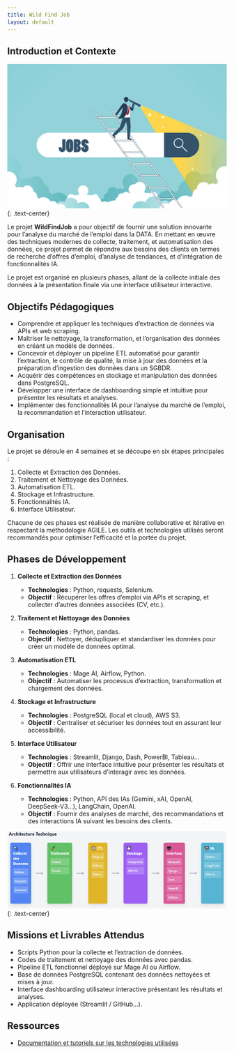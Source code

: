 ```yaml
---
title: Wild Find Job
layout: default
---
```


## Introduction et Contexte

![header](assets/image/header.jpg)
{: .text-center}

Le projet **WildFindJob** a pour objectif de fournir une solution innovante pour l’analyse du marché de l’emploi dans la DATA. En mettant en œuvre des techniques modernes de collecte, traitement, et automatisation des données, ce projet permet de répondre aux besoins des clients en termes de recherche d’offres d’emploi, d’analyse de tendances, et d’intégration de fonctionnalités IA.

Le projet est organisé en plusieurs phases, allant de la collecte initiale des données à la présentation finale via une interface utilisateur interactive.

## Objectifs Pédagogiques

- Comprendre et appliquer les techniques d’extraction de données via APIs et web scraping.
- Maîtriser le nettoyage, la transformation, et l’organisation des données en créant un modèle de données.
- Concevoir et déployer un pipeline ETL automatisé pour garantir l’extraction, le contrôle de qualité, la mise à jour des données et la préparation d’ingestion des données dans un SGBDR.
- Acquérir des compétences en stockage et manipulation des données dans PostgreSQL.
- Développer une interface de dashboarding simple et intuitive pour présenter les résultats et analyses.
- Implémenter des fonctionnalités IA pour l’analyse du marché de l’emploi, la recommandation et l’interaction utilisateur.

## Organisation

Le projet se déroule en 4 semaines et se découpe en six étapes principales :

1. Collecte et Extraction des Données.
2. Traitement et Nettoyage des Données.
3. Automatisation ETL.
4. Stockage et Infrastructure.
5. Fonctionnalités IA.
6. Interface Utilisateur.

Chacune de ces phases est réalisée de manière collaborative et itérative en respectant la méthodologie AGILE. Les outils et technologies utilisés seront recommandés pour optimiser l’efficacité et la portée du projet.

## Phases de Développement

1. **Collecte et Extraction des Données**

    - **Technologies** : Python, requests, Selenium.
    - **Objectif** : Récupérer les offres d’emploi via APIs et scraping, et collecter d’autres données associées (CV, etc.).

2. **Traitement et Nettoyage des Données**

    - **Technologies** : Python, pandas.
    - **Objectif** : Nettoyer, dédupliquer et standardiser les données pour créer un modèle de données optimal.

3. **Automatisation ETL**

    - **Technologies** : Mage AI, Airflow, Python.
    - **Objectif** : Automatiser les processus d’extraction, transformation et chargement des données.

4. **Stockage et Infrastructure**

    - **Technologies** : PostgreSQL (local et cloud), AWS S3.
    - **Objectif** : Centraliser et sécuriser les données tout en assurant leur accessibilité.

5. **Interface Utilisateur**

    - **Technologies** : Streamlit, Django, Dash, PowerBI, Tableau...
    - **Objectif** : Offrir une interface intuitive pour présenter les résultats et permettre aux utilisateurs d’interagir avec les données.

6. **Fonctionnalités IA**

    - **Technologies** : Python, API des IAs (Gemini, xAI, OpenAI, DeepSeek-V3...), LangChain, OpenAI.
    - **Objectif** : Fournir des analyses de marché, des recommandations et des interactions IA suivant les besoins des clients.

![architecture](assets/image/architecture.PNG)
{: .text-center}

## Missions et Livrables Attendus

- Scripts Python pour la collecte et l’extraction de données.
- Codes de traitement et nettoyage des données avec pandas.
- Pipeline ETL fonctionnel déployé sur Mage AI ou Airflow.
- Base de données PostgreSQL contenant des données nettoyées et mises à jour.
- Interface dashboarding utilisateur interactive présentant les résultats et analyses.
- Application déployée (Streamlit / GitHub…).

## Ressources

- [Documentation et tutoriels sur les technologies utilisées](https://docs.google.com/document/d/125OscHfCOOmu_XtHZj9acDnzxyCBG1vF0SHSBnodIpY/edit?usp=sharing)
